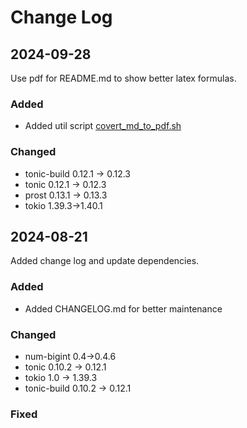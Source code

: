 # Change Log

## 2024-09-28

Use pdf for README.md to show better latex formulas.

### Added

- Added util script [covert_md_to_pdf.sh](covert_md_to_pdf.sh)

### Changed

- tonic-build 0.12.1 -> 0.12.3
- tonic 0.12.1 -> 0.12.3
- prost 0.13.1 -> 0.13.3
- tokio 1.39.3->1.40.1

## 2024-08-21

Added change log and update dependencies.

### Added

- Added CHANGELOG.md for better maintenance

### Changed

- num-bigint 0.4->0.4.6
- tonic 0.10.2 -> 0.12.1
- tokio 1.0 -> 1.39.3
- tonic-build 0.10.2 -> 0.12.1

### Fixed
